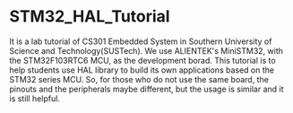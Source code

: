 # STM32_HAL_Tutorial
It is a lab tutorial of CS301 Embedded System in Southern University of Science and Technology(SUSTech). We use ALIENTEK's MiniSTM32, with the STM32F103RTC6 MCU, as the development borad. This tutorial is to help students use HAL library to build its own applications 
based on the STM32 series MCU. So, for those who do not use the same board, the pinouts and the peripherals maybe different, but the 
usage is similar and it is still helpful.

